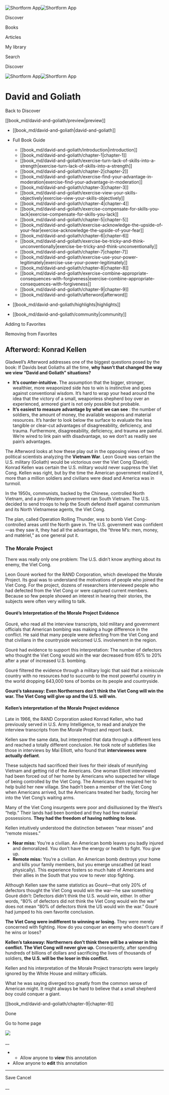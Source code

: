 ![Shortform App](/img/logo.36a2399e.svg)![Shortform App](/img/logo-dark.70c1b072.svg)

Discover

Books

Articles

My library

Search

Discover

![Shortform App](/img/logo.36a2399e.svg)![Shortform App](/img/logo-dark.70c1b072.svg)

# David and Goliath

Back to Discover

[[book_md/david-and-goliath/preview|preview]]

  * [[book_md/david-and-goliath|david-and-goliath]]
  * Full Book Guide

    * [[book_md/david-and-goliath/introduction|introduction]]
    * [[book_md/david-and-goliath/chapter-1|chapter-1]]
    * [[book_md/david-and-goliath/exercise-turn-lack-of-skills-into-a-strength|exercise-turn-lack-of-skills-into-a-strength]]
    * [[book_md/david-and-goliath/chapter-2|chapter-2]]
    * [[book_md/david-and-goliath/exercise-find-your-advantage-in-moderation|exercise-find-your-advantage-in-moderation]]
    * [[book_md/david-and-goliath/chapter-3|chapter-3]]
    * [[book_md/david-and-goliath/exercise-view-your-skills-objectively|exercise-view-your-skills-objectively]]
    * [[book_md/david-and-goliath/chapter-4|chapter-4]]
    * [[book_md/david-and-goliath/exercise-compensate-for-skills-you-lack|exercise-compensate-for-skills-you-lack]]
    * [[book_md/david-and-goliath/chapter-5|chapter-5]]
    * [[book_md/david-and-goliath/exercise-acknowledge-the-upside-of-your-fear|exercise-acknowledge-the-upside-of-your-fear]]
    * [[book_md/david-and-goliath/chapter-6|chapter-6]]
    * [[book_md/david-and-goliath/exercise-be-tricky-and-think-unconventionally|exercise-be-tricky-and-think-unconventionally]]
    * [[book_md/david-and-goliath/chapter-7|chapter-7]]
    * [[book_md/david-and-goliath/exercise-use-your-power-legitimately|exercise-use-your-power-legitimately]]
    * [[book_md/david-and-goliath/chapter-8|chapter-8]]
    * [[book_md/david-and-goliath/exercise-combine-appropriate-consequences-with-forgiveness|exercise-combine-appropriate-consequences-with-forgiveness]]
    * [[book_md/david-and-goliath/chapter-9|chapter-9]]
    * [[book_md/david-and-goliath/afterword|afterword]]
  * [[book_md/david-and-goliath/highlights|highlights]]
  * [[book_md/david-and-goliath/community|community]]



Adding to Favorites 

Removing from Favorites 

## Afterword: Konrad Kellen

Gladwell’s Afterword addresses one of the biggest questions posed by the book: If Davids beat Goliaths all the time, **why hasn’t that changed the way we view “David and Goliath” situations?**

  * **It’s counter-intuitive.** The assumption that the bigger, stronger, wealthier, more weaponized side _has_ to win is instinctive and goes against conventional wisdom. It’s hard to wrap your head around the idea that the victory of a small, weaponless shepherd boy over an experienced, armored giant is not only possible but probable.
  * **It’s easiest to measure advantage by what we can see** : the number of soldiers, the amount of money, the available weapons and material resources. It’s harder to look below the surface to evaluate the less tangible or clear-cut advantages of disagreeability, deficiency, and trauma. Furthermore, disagreeability, deficiency, and trauma are painful. We’re wired to link pain with disadvantage, so we don’t as readily see pain’s advantages.



The Afterword looks at how these play out in the opposing views of two political scientists analyzing the **Vietnam War**. Leon Gouré was certain the U.S. military (Goliath) would be victorious over the Viet Cong (David); Konrad Kellen was certain the U.S. military would never suppress the Viet Cong. Kellen was right, but by the time the American government realized it, more than a million soldiers and civilians were dead and America was in turmoil.

In the 1950s, communists, backed by the Chinese, controlled North Vietnam, and a pro-Western government ran South Vietnam. The U.S. decided to send troops to help the South defend itself against communism and its North Vietnamese agents, the Viet Cong.

The plan, called Operation Rolling Thunder, was to bomb Viet Cong-controlled areas until the North gave in. The U.S. government was confident—as they saw it, they had all the advantages, the “three M’s: men, money, and matériel,” as one general put it.

### The Morale Project

There was really only one problem: The U.S. didn’t know anything about its enemy, the Viet Cong.

Leon Gouré worked for the RAND Corporation, which developed the Morale Project. Its goal was to understand the motivations of people who joined the Viet Cong. For the project, dozens of researchers interviewed people who had defected from the Viet Cong or were captured current members. Because so few people showed an interest in hearing their stories, the subjects were often very willing to talk.

#### Gouré’s Interpretation of the Morale Project Evidence

Gouré, who read all the interview transcripts, told military and government officials that American bombing was making a huge difference in the conflict. He said that many people were defecting from the Viet Cong and that civilians in the countryside welcomed U.S. involvement in the region.

Gouré had evidence to support this interpretation: The number of defectors who thought the Viet Cong would win the war decreased from 65% to 20% after a year of increased U.S. bombing.

Gouré filtered the evidence through a military logic that said that a miniscule country with no resources _had_ to succumb to the most powerful country in the world dropping 643,000 tons of bombs on its people and countryside.

**Gouré’s takeaway: Even Northerners don’t think the Viet Cong will win the war. The Viet Cong will give up and the U.S. will win.**

#### Kellen’s interpretation of the Morale Project evidence

Late in 1966, the RAND Corporation asked Konrad Kellen, who had previously served in U.S. Army Intelligence, to read and analyze the interview transcripts from the Morale Project and report back.

Kellen saw the same data, but interpreted that data through a different lens and reached a totally different conclusion. He took note of subtleties like those in interviews by Mai Elliott, who found that **interviewees were actually defiant**.

These subjects had sacrificed their lives for their ideals of reunifying Vietnam and getting rid of the Americans. One woman Elliott interviewed had been forced out of her home by Americans who suspected her village of being controlled by the Viet Cong. The Americans then required her to help build her new village. She hadn’t been a member of the Viet Cong when Americans arrived, but the Americans treated her badly, forcing her into the Viet Cong’s waiting arms.

Many of the Viet Cong insurgents were poor and disillusioned by the West’s “help.” Their lands had been bombed and they had few material possessions. **They had the freedom of having nothing to lose.**

Kellen intuitively understood the distinction between “near misses” and “remote misses.”

  * **Near miss:** You’re a civilian. An American bomb leaves you badly injured and demoralized. You don’t have the energy or health to fight. You give up.
  * **Remote miss:** You’re a civilian. An American bomb destroys your home and kills your family members, but you emerge unscathed (at least physically). This experience fosters so much hate of Americans and their allies in the South that you vow to never stop fighting.



Although Kellen saw the same statistics as Gouré—that only 20% of defectors thought the Viet Cong would win the war—he saw something Gouré didn’t: Defectors didn’t think the U.S. would win, either. In other words, “80% of defectors did not think the Viet Cong would win the war” does not mean “80% of defectors think the US would win the war.” Gouré had jumped to his own favorite conclusion.

**The Viet Cong were indifferent to winning or losing.** They were merely concerned with fighting. How do you conquer an enemy who doesn’t care if he wins or loses?

**Kellen’s takeaway: Northerners don’t think there will be a winner in this conflict. The Viet Cong will never give up.** Consequently, after spending hundreds of billions of dollars and sacrificing the lives of thousands of soldiers, **the U.S. will be the loser in this conflict.**

Kellen and his interpretation of the Morale Project transcripts were largely ignored by the White House and military officials.

What he was saying diverged too greatly from the common sense of American might. It might always be hard to believe that a small shepherd boy could conquer a giant.

[[book_md/david-and-goliath/chapter-9|chapter-9]]

Done

Go to home page 

![](https://bat.bing.com/action/0?ti=56018282&Ver=2&mid=8de70301-fa2f-4b26-8f5f-506ddf7eb73e&sid=49fff5b0636c11eeb9c611038afc8668&vid=4a005010636c11ee80c703d4c4a7acd5&vids=0&msclkid=N&pi=0&lg=en-US&sw=800&sh=600&sc=24&nwd=1&tl=Shortform%20%7C%20Book&p=https%3A%2F%2Fwww.shortform.com%2Fapp%2Fbook%2Fdavid-and-goliath%2Fafterword&r=&lt=316&evt=pageLoad&sv=1&rn=264518)

__

  *   * Allow anyone to **view** this annotation
  * Allow anyone to **edit** this annotation



* * *

Save Cancel

__



